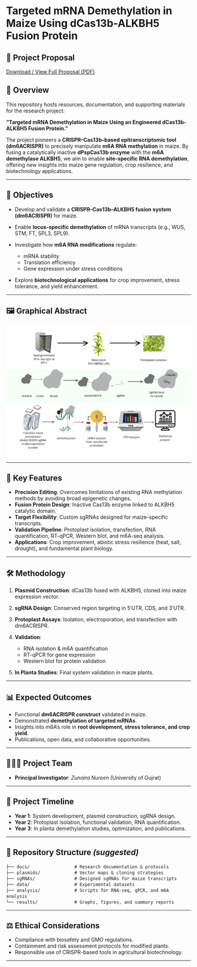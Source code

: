
# Targeted mRNA Demethylation in Maize Using dCas13b-ALKBH5 Fusion Protein

## 📄 Project Proposal

[Download / View Full Proposal (PDF)](./final_proposal.pdf)


## 📖 Overview

This repository hosts resources, documentation, and supporting materials for the research project:

**“Targeted mRNA Demethylation in Maize Using an Engineered dCas13b-ALKBH5 Fusion Protein.”**

The project pioneers a **CRISPR–Cas13b–based epitranscriptomic tool (dm6ACRISPR)** to precisely manipulate **m6A RNA methylation** in maize. By fusing a catalytically inactive **dPspCas13b enzyme** with the **m6A demethylase ALKBH5**, we aim to enable **site-specific RNA demethylation**, offering new insights into maize gene regulation, crop resilience, and biotechnology applications.

---

## 🎯 Objectives

* Develop and validate a **CRISPR–Cas13b–ALKBH5 fusion system (dm6ACRISPR)** for maize.
* Enable **locus-specific demethylation** of mRNA transcripts (e.g., WUS, STM, FT, SPL3, SPL9).
* Investigate how **m6A RNA modifications** regulate:

  * mRNA stability
  * Translation efficiency
  * Gene expression under stress conditions
* Explore **biotechnological applications** for crop improvement, stress tolerance, and yield enhancement.

---

## 🖼️ Graphical Abstract

![dm6ACRISPR Graphical Abstract](https://github.com/zunairanureen/RNA_Demethylation/blob/main/pic.jpg)

---

## 🧬 Key Features

* **Precision Editing**: Overcomes limitations of existing RNA methylation methods by avoiding broad epigenetic changes.
* **Fusion Protein Design**: Inactive Cas13b enzyme linked to ALKBH5 catalytic domain.
* **Target Flexibility**: Custom sgRNAs designed for maize-specific transcripts.
* **Validation Pipeline**: Protoplast isolation, transfection, RNA quantification, RT-qPCR, Western blot, and m6A-seq analysis.
* **Applications**: Crop improvement, abiotic stress resilience (heat, salt, drought), and fundamental plant biology.

---

## 🛠️ Methodology

1. **Plasmid Construction**: dCas13b fused with ALKBH5, cloned into maize expression vector.
2. **sgRNA Design**: Conserved region targeting in 5′UTR, CDS, and 3′UTR.
3. **Protoplast Assays**: Isolation, electroporation, and transfection with dm6ACRISPR.
4. **Validation**:

   * RNA isolation & m6A quantification
   * RT-qPCR for gene expression
   * Western blot for protein validation
5. **In Planta Studies**: Final system validation in maize plants.

---

## 📊 Expected Outcomes

* Functional **dm6ACRISPR construct** validated in maize.
* Demonstrated **demethylation of targeted mRNAs**.
* Insights into m6A’s role in **root development, stress tolerance, and crop yield**.
* Publications, open data, and collaborative opportunities.

---

## 🧑‍🤝‍🧑 Project Team

* **Principal Investigator**: *Zunaira Nureen* (University of Gujrat)

---

## 📅 Project Timeline

* **Year 1**: System development, plasmid construction, sgRNA design.
* **Year 2**: Protoplast isolation, functional validation, RNA quantification.
* **Year 3**: In planta demethylation studies, optimization, and publications.

---

## 📂 Repository Structure *(suggested)*

```
├── docs/                 # Research documentation & protocols
├── plasmids/             # Vector maps & cloning strategies
├── sgRNAs/               # Designed sgRNAs for maize transcripts
├── data/                 # Experimental datasets
├── analysis/             # Scripts for RNA-seq, qPCR, and m6A analysis
└── results/              # Graphs, figures, and summary reports
```

---

## ⚖️ Ethical Considerations

* Compliance with biosafety and GMO regulations.
* Containment and risk assessment protocols for modified plants.
* Responsible use of CRISPR-based tools in agricultural biotechnology.

---
